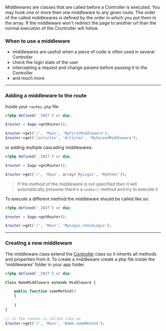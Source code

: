 Middlewares are classes that are called before a Controller is executed. You may hook one or more then one middleware to any given route. The order of the called middlewares is defined by the order in which you put them in the array. If the middleware won't redirect the page to another url than the normal execution of the Crontroller will follow.

### When to use a middleware
* middlewares are usefull when a piece of code is often used in several Controller
* check the login state of the user
* intercepting a request and change params before passing it to the Controller
* and much more

***

### Adding a middleware to the route
Inside your `routes.php` file

```php
<?php defined('_INIT') or die;

$router = $app->getRouter();

$router->get('/', 'Main', 'MyFirstMiddleware');
$router->get('/articles', 'Articles', 'MySecondMiddleware');
```

or adding multiple cascading middlewares:

```php
<?php defined('_INIT') or die;

$router = $app->getRouter();

$router->get('/', 'Main', array('MyLogin', 'MyOther'));
```

> If the method of the middleware is not specified then it will automatically presume there's a `index()` method and try to execute it

To execute a different method the middleware should be called like so:

```php
<?php defined('_INIT') or die;

$router = $app->getRouter();

$router->get('/', 'Main', 'MyLogin.checkLogin');
```

***

### Creating a new middleware
The middleware class extend the [Controller](https://github.com/synapse/Synapse-MVC/wiki/Controllers) class so it inherits all methods and properties from it. To create a middleware create a php file inside the 'middlewares' folder in your app folder.

```php
<?php defined('_INIT') or die;

Class NameMiddleware extends Middleware {

	public function someMethod()
	{
		
	}
}

// in the routes is called like so
$router->get('/', 'Main', 'Name.someMethod');
```
